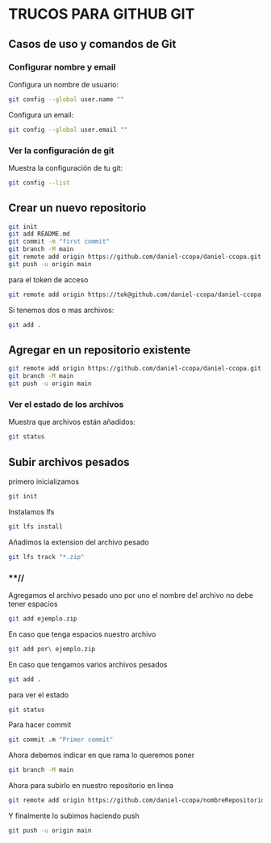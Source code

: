 # TRUCOS PARA GITHUB GIT
## Casos de uso y comandos de Git

### Configurar nombre y email

Configura un nombre de usuario:
```bash
git config --global user.name ""
```
Configura un email:
```bash
git config --global user.email ""
```

### Ver la configuración de git

Muestra la configuración de tu git:
```bash
git config --list
```

## Crear un nuevo repositorio
```bash
git init
git add README.md
git commit -m "first commit"
git branch -M main
git remote add origin https://github.com/daniel-ccopa/daniel-ccopa.git
git push -u origin main
```

para el token de acceso
```bash
git remote add origin https://tok@github.com/daniel-ccopa/daniel-ccopa.git
```

Si tenemos dos o mas archivos:
```bash
git add .
```

## Agregar en un repositorio existente
```bash
git remote add origin https://github.com/daniel-ccopa/daniel-ccopa.git
git branch -M main
git push -u origin main
```

### Ver el estado de los archivos

Muestra que archivos están añadidos:
```bash
git status
```

## Subir archivos pesados
primero inicializamos
```bash
git init
```
Instalamos lfs
```bash
git lfs install
```
Añadimos la extension del archivo pesado
```bash
git lfs track "*.zip"
```
### **//
Agregamos el archivo pesado uno por uno el nombre del archivo no debe tener espacios
```bash
git add ejemplo.zip
```
En caso que tenga espacios nuestro archivo
```bash
git add por\ ejemplo.zip
```
En caso que tengamos varios archivos pesados
```bash
git add .
```
para ver el estado
```bash
git status
```
Para hacer commit
```bash
git commit .m "Primer commit"
```
Ahora debemos indicar en que rama lo queremos poner
```bash
git branch -M main
```
Ahora para subirlo en nuestro repositorio en linea
```bash
git remote add origin https://github.com/daniel-ccopa/nombreRepositorio.git
```
Y finalmente lo subimos haciendo push
```bash
git push -u origin main
```
